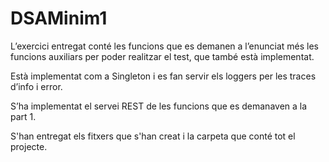 # DSAMinim1

L’exercici entregat conté les funcions que es demanen a l’enunciat més les funcions auxiliars per poder realitzar el test, que també està implementat.

Està implementat com a Singleton i es fan servir els loggers per les traces d’info i error.

S’ha implementat el servei REST de les funcions que es demanaven a la part 1.

S'han entregat els fitxers que s'han creat i la carpeta que conté tot el projecte.
